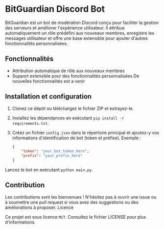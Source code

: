 # BitGuardian Discord Bot

BitGuardian est un bot de modération Discord conçu pour faciliter la gestion des serveurs et améliorer l'expérience utilisateur. Il attribue automatiquement un rôle prédéfini aux nouveaux membres, enregistre les messages utilisateur et offre une base extensible pour ajouter d'autres fonctionnalités personnalisées.

## Fonctionnalités

- Attribution automatique de rôle aux nouveaux membres
- Support extensible pour des fonctionnalités personnalisées
De nouvelles fonctionnalités est a venir

## Installation et configuration

1. Clonez ce dépôt ou téléchargez le fichier ZIP et extrayez-le.
2. Installez les dépendances en exécutant `pip install -r requirements.txt`.
3. Créez un fichier `config.json` dans le répertoire principal et ajoutez-y vos informations d'identification de bot (token et préfixe). Exemple :

   ```json
   {
       "token": "your_bot_token_here",
       "prefix": "your_prefix_here"
   }
   ```
Lancez le bot en exécutant `python main.py`.

## Contribution

Les contributions sont les bienvenues ! N'hésitez pas à ouvrir une issue ou à soumettre une pull request si vous avez des suggestions ou des améliorations à proposer.
Licence

Ce projet est sous licence `MIT`. Consultez le fichier LICENSE pour plus d'informations.
